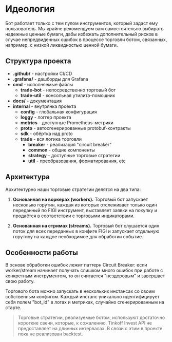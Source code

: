 # Идеология

Бот работает только с тем пулом инструментов, который задаст ему пользователь.
Мы крайне рекомендуем вам самостоятельно выбирать надежные ценные бумаги, дабы
избежать дополнительный рисков в случае непредвиденных ошибок в процессе торговли 
ботом, связанных, например, с низкой ликвидностью ценной бумаги.

## Структура проекта

- **.github/** - настройки CI/CD
- **.grafana/** - дашборды для Grafana
- **cmd** - исполняемые файлы
    - **trade-bot** - непосредственно торговый бот
    - **trade-util** - консольная утилита-помощник
- **docs/** - документация
- **internal** - внутрянка проекта
    - **config** - глобальная конфигурация
    - **loggy** - логгер проекта
    - **metrics** - доступные Prometheus-метрики
    - **proto** - автосгенерированные protobuf-контракты
    - **sdk** - обёртка над proto
    - **trade** - вся логика торговли
        - **breaker** - реализация "circuit breaker"
        - **common** - общие компоненты
        - **strategy** - доступные торговые стратегии
        - **util** - преобразования, форматирования, etc

## Архитектура

Архитектурно наши торговые стратегии делятся на два типа:

1. **Основанная на воркерах (workers).** Торговый бот запускает несколько горутин, каждая из 
которых отслеживает только один переданный по FIGI инструмент, выставляет заявки
на покупку и продаётся в соответствии с торговыми индикаторами.

2. **Основанная на стримах (streams).** Торговый бот слушается один поток для всех переданных
в конфиге FIGI и запускает отдельную горутину на каждое необходимое для обработки событие.

## Особенности работы

В основе обработки ошибок лежит паттерн Circuit Breaker: если worker/stream начинает 
получать слишком много ошибок при работе с конкретным инструментом, то он считается
"нездоровым" и завершает свою работу.

Торгового бота можно запускать в нескольких инстансах со своим собственным конфигом.
Каждый инстанс уникально идентифицирует себя полем "bot_id" в логах и метриках, 
случайно сгенерированным на старте.

> Торговые стратегии, реализуемые ботом, используют достаточно короткие свечи,
> которые, к сожалению, Tinkoff Invest API не предоставляет на длинных интервалах. 
> В связи с этим в проекте пока не реализован backtest. 
